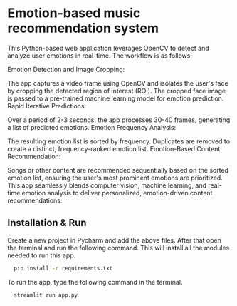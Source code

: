 # Emotion-based music recommendation system

This Python-based web application leverages OpenCV to detect and analyze user emotions in real-time. The workflow is as follows:

Emotion Detection and Image Cropping:

The app captures a video frame using OpenCV and isolates the user's face by cropping the detected region of interest (ROI).
The cropped face image is passed to a pre-trained machine learning model for emotion prediction.
Rapid Iterative Predictions:

Over a period of 2-3 seconds, the app processes 30-40 frames, generating a list of predicted emotions.
Emotion Frequency Analysis:

The resulting emotion list is sorted by frequency.
Duplicates are removed to create a distinct, frequency-ranked emotion list.
Emotion-Based Content Recommendation:

Songs or other content are recommended sequentially based on the sorted emotion list, ensuring the user's most prominent emotions are prioritized.
This app seamlessly blends computer vision, machine learning, and real-time emotion analysis to deliver personalized, emotion-driven content recommendations.

## Installation & Run

Create a new project in Pycharm and add the above files. After that open the terminal and run the following command. This will install all the modules needed to run this app. 

```bash
  pip install -r requirements.txt
```

To run the app, type the following command in the terminal. 
```bash
  streamlit run app.py
```
